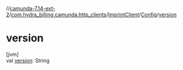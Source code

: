 //[camunda-7.14-ext-2](../../../../index.md)/[com.hydra_billing.camunda.http_clients](../../index.md)/[ImprintClient](../index.md)/[Config](index.md)/[version](version.md)

# version

[jvm]\
val [version](version.md): String
